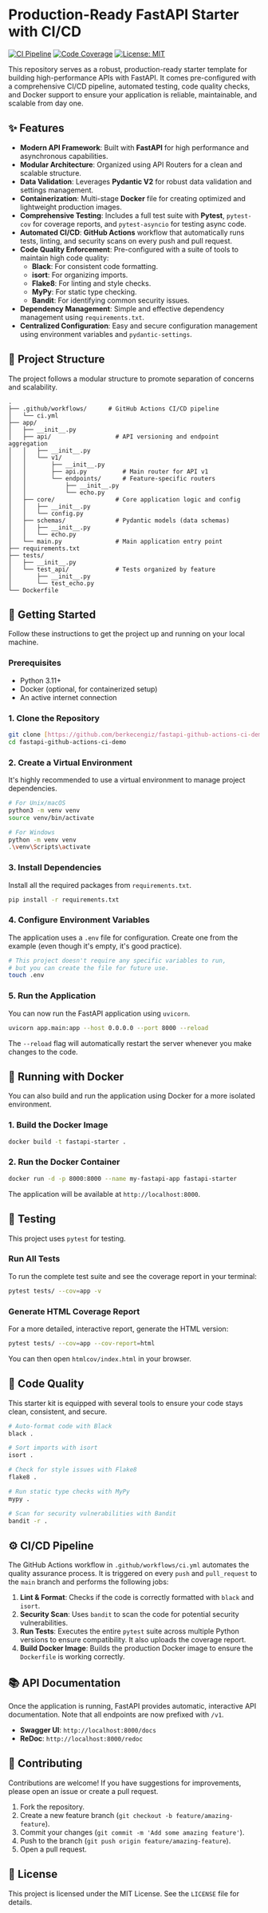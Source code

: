 # Production-Ready FastAPI Starter with CI/CD

[![CI Pipeline](https://github.com/berkecengiz/fastapi-github-actions-ci-demo/actions/workflows/ci.yml/badge.svg)](https://github.com/berkecengiz/fastapi-github-actions-ci-demo/actions/workflows/ci.yml)
[![Code Coverage](https://img.shields.io/badge/coverage-100%25-brightgreen)](https://github.com/berkecengiz/fastapi-github-actions-ci-demo/actions/workflows/ci.yml)
[![License: MIT](https://img.shields.io/badge/License-MIT-yellow.svg)](https://opensource.org/licenses/MIT)

This repository serves as a robust, production-ready starter template for building high-performance APIs with FastAPI. It comes pre-configured with a comprehensive CI/CD pipeline, automated testing, code quality checks, and Docker support to ensure your application is reliable, maintainable, and scalable from day one.

## ✨ Features

* **Modern API Framework**: Built with **FastAPI** for high performance and asynchronous capabilities.
* **Modular Architecture**: Organized using API Routers for a clean and scalable structure.
* **Data Validation**: Leverages **Pydantic V2** for robust data validation and settings management.
* **Containerization**: Multi-stage **Docker** file for creating optimized and lightweight production images.
* **Comprehensive Testing**: Includes a full test suite with **Pytest**, `pytest-cov` for coverage reports, and `pytest-asyncio` for testing async code.
* **Automated CI/CD**: **GitHub Actions** workflow that automatically runs tests, linting, and security scans on every push and pull request.
* **Code Quality Enforcement**: Pre-configured with a suite of tools to maintain high code quality:
    * **Black**: For consistent code formatting.
    * **isort**: For organizing imports.
    * **Flake8**: For linting and style checks.
    * **MyPy**: For static type checking.
    * **Bandit**: For identifying common security issues.
* **Dependency Management**: Simple and effective dependency management using `requirements.txt`.
* **Centralized Configuration**: Easy and secure configuration management using environment variables and `pydantic-settings`.

## 📂 Project Structure

The project follows a modular structure to promote separation of concerns and scalability.

```
.
├── .github/workflows/      # GitHub Actions CI/CD pipeline
│   └── ci.yml
├── app/
│   ├── __init__.py
│   ├── api/                  # API versioning and endpoint aggregation
│   │   ├── __init__.py
│   │   └── v1/
│   │       ├── __init__.py
│   │       ├── api.py          # Main router for API v1
│   │       └── endpoints/      # Feature-specific routers
│   │           ├── __init__.py
│   │           └── echo.py
│   ├── core/                 # Core application logic and config
│   │   ├── __init__.py
│   │   └── config.py
│   ├── schemas/              # Pydantic models (data schemas)
│   │   ├── __init__.py
│   │   └── echo.py
│   └── main.py               # Main application entry point
├── requirements.txt
├── tests/
│   ├── __init__.py
│   └── test_api/             # Tests organized by feature
│       ├── __init__.py
│       └── test_echo.py
└── Dockerfile
```

## 🚀 Getting Started

Follow these instructions to get the project up and running on your local machine.

### Prerequisites

* Python 3.11+
* Docker (optional, for containerized setup)
* An active internet connection

### 1. Clone the Repository

```bash
git clone [https://github.com/berkecengiz/fastapi-github-actions-ci-demo.git](https://github.com/berkecengiz/fastapi-github-actions-ci-demo.git)
cd fastapi-github-actions-ci-demo
```

### 2. Create a Virtual Environment

It's highly recommended to use a virtual environment to manage project dependencies.

```bash
# For Unix/macOS
python3 -m venv venv
source venv/bin/activate

# For Windows
python -m venv venv
.\venv\Scripts\activate
```

### 3. Install Dependencies

Install all the required packages from `requirements.txt`.

```bash
pip install -r requirements.txt
```

### 4. Configure Environment Variables

The application uses a `.env` file for configuration. Create one from the example (even though it's empty, it's good practice).

```bash
# This project doesn't require any specific variables to run,
# but you can create the file for future use.
touch .env
```

### 5. Run the Application

You can now run the FastAPI application using `uvicorn`.

```bash
uvicorn app.main:app --host 0.0.0.0 --port 8000 --reload
```

The `--reload` flag will automatically restart the server whenever you make changes to the code.

## 🐳 Running with Docker

You can also build and run the application using Docker for a more isolated environment.

### 1. Build the Docker Image

```bash
docker build -t fastapi-starter .
```

### 2. Run the Docker Container

```bash
docker run -d -p 8000:8000 --name my-fastapi-app fastapi-starter
```

The application will be available at `http://localhost:8000`.

## 🧪 Testing

This project uses `pytest` for testing.

### Run All Tests

To run the complete test suite and see the coverage report in your terminal:

```bash
pytest tests/ --cov=app -v
```

### Generate HTML Coverage Report

For a more detailed, interactive report, generate the HTML version:

```bash
pytest tests/ --cov=app --cov-report=html
```

You can then open `htmlcov/index.html` in your browser.

## 🎨 Code Quality

This starter kit is equipped with several tools to ensure your code stays clean, consistent, and secure.

```bash
# Auto-format code with Black
black .

# Sort imports with isort
isort .

# Check for style issues with Flake8
flake8 .

# Run static type checks with MyPy
mypy .

# Scan for security vulnerabilities with Bandit
bandit -r .
```

## ⚙️ CI/CD Pipeline

The GitHub Actions workflow in `.github/workflows/ci.yml` automates the quality assurance process. It is triggered on every `push` and `pull_request` to the `main` branch and performs the following jobs:

1.  **Lint & Format**: Checks if the code is correctly formatted with `black` and `isort`.
2.  **Security Scan**: Uses `bandit` to scan the code for potential security vulnerabilities.
3.  **Run Tests**: Executes the entire `pytest` suite across multiple Python versions to ensure compatibility. It also uploads the coverage report.
4.  **Build Docker Image**: Builds the production Docker image to ensure the `Dockerfile` is working correctly.

## 📚 API Documentation

Once the application is running, FastAPI provides automatic, interactive API documentation. Note that all endpoints are now prefixed with `/v1`.

* **Swagger UI**: `http://localhost:8000/docs`
* **ReDoc**: `http://localhost:8000/redoc`

## 🤝 Contributing

Contributions are welcome! If you have suggestions for improvements, please open an issue or create a pull request.

1.  Fork the repository.
2.  Create a new feature branch (`git checkout -b feature/amazing-feature`).
3.  Commit your changes (`git commit -m 'Add some amazing feature'`).
4.  Push to the branch (`git push origin feature/amazing-feature`).
5.  Open a pull request.

## 📄 License

This project is licensed under the MIT License. See the `LICENSE` file for details.

